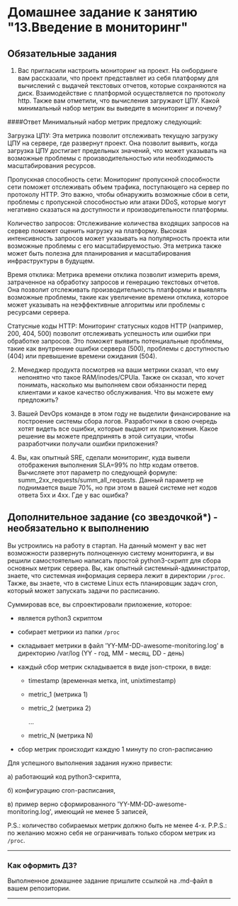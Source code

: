 # Домашнее задание к занятию "13.Введение в мониторинг"

## Обязательные задания

1. Вас пригласили настроить мониторинг на проект. На онбординге вам рассказали, что проект представляет из себя 
платформу для вычислений с выдачей текстовых отчетов, которые сохраняются на диск. Взаимодействие с платформой 
осуществляется по протоколу http. Также вам отметили, что вычисления загружают ЦПУ. Какой минимальный набор метрик вы
выведите в мониторинг и почему?

####Ответ
Минимальный набор метрик предложу следующий:

Загрузка ЦПУ: Эта метрика позволит  отслеживать текущую загрузку ЦПУ на сервере, где развернут проект. Она позволит выявить, когда загрузка ЦПУ достигает предельных значений, что может указывать на возможные проблемы с производительностью или необходимость масштабирования ресурсов.

Пропускная способность сети: Мониторинг пропускной способности сети поможет отслеживать объем трафика, поступающего на сервер по протоколу HTTP. Это важно, чтобы обнаружить возможные сбои в сети, проблемы с пропускной способностью или атаки DDoS, которые могут негативно сказаться на доступности и производительности платформы.

Количество запросов: Отслеживание количества входящих запросов на сервер поможет оценить нагрузку на платформу. Высокая интенсивность запросов может указывать на популярность проекта или возможные проблемы с его масштабируемостью. Эта метрика также может быть полезна для планирования и масштабирования инфраструктуры в будущем.

Время отклика: Метрика времени отклика позволит измерить время, затраченное на обработку запросов и генерацию текстовых отчетов. Она позволит отслеживать производительность платформы и выявлять возможные проблемы, такие как увеличение времени отклика, которое может указывать на неэффективные алгоритмы или проблемы с ресурсами сервера.

Статусные коды HTTP: Мониторинг статусных кодов HTTP (например, 200, 404, 500) позволит отслеживать успешность или ошибки при обработке запросов. Это поможет выявить потенциальные проблемы, такие как внутренние ошибки сервера (500), проблемы с доступностью (404) или превышение времени ожидания (504).


2. Менеджер продукта посмотрев на ваши метрики сказал, что ему непонятно что такое RAM/inodes/CPUla. Также он сказал, 
что хочет понимать, насколько мы выполняем свои обязанности перед клиентами и какое качество обслуживания. Что вы 
можете ему предложить?

3. Вашей DevOps команде в этом году не выделили финансирование на построение системы сбора логов. Разработчики в свою 
очередь хотят видеть все ошибки, которые выдают их приложения. Какое решение вы можете предпринять в этой ситуации, 
чтобы разработчики получали ошибки приложения?

3. Вы, как опытный SRE, сделали мониторинг, куда вывели отображения выполнения SLA=99% по http кодам ответов. 
Вычисляете этот параметр по следующей формуле: summ_2xx_requests/summ_all_requests. Данный параметр не поднимается выше 
70%, но при этом в вашей системе нет кодов ответа 5xx и 4xx. Где у вас ошибка?

## Дополнительное задание (со звездочкой*) - необязательно к выполнению

Вы устроились на работу в стартап. На данный момент у вас нет возможности развернуть полноценную систему 
мониторинга, и вы решили самостоятельно написать простой python3-скрипт для сбора основных метрик сервера. Вы, как 
опытный системный-администратор, знаете, что системная информация сервера лежит в директории `/proc`. 
Также, вы знаете, что в системе Linux есть  планировщик задач cron, который может запускать задачи по расписанию.

Суммировав все, вы спроектировали приложение, которое:
- является python3 скриптом
- собирает метрики из папки `/proc`
- складывает метрики в файл 'YY-MM-DD-awesome-monitoring.log' в директорию /var/log 
(YY - год, MM - месяц, DD - день)
- каждый сбор метрик складывается в виде json-строки, в виде:
  + timestamp (временная метка, int, unixtimestamp)
  + metric_1 (метрика 1)
  + metric_2 (метрика 2)
  
     ...
     
  + metric_N (метрика N)
  
- сбор метрик происходит каждую 1 минуту по cron-расписанию

Для успешного выполнения задания нужно привести:

а) работающий код python3-скрипта,

б) конфигурацию cron-расписания,

в) пример верно сформированного 'YY-MM-DD-awesome-monitoring.log', имеющий не менее 5 записей,

P.S.: количество собираемых метрик должно быть не менее 4-х.
P.P.S.: по желанию можно себя не ограничивать только сбором метрик из `/proc`.

---

### Как оформить ДЗ?

Выполненное домашнее задание пришлите ссылкой на .md-файл в вашем репозитории.

---
